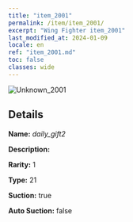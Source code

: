 ```yaml
---
title: "item_2001"
permalink: /item/item_2001/
excerpt: "Wing Fighter item_2001"
last_modified_at: 2024-01-09
locale: en
ref: "item_2001.md"
toc: false
classes: wide
---
```



 ![Unknown_2001](/images/item/daily_gift2_p.png)



## Details

 **Name:** *daily_gift2* 

 **Description:** 

 **Rarity:** 1 

 **Type:** 21 

 **Suction:** true 

 **Auto Suction:** false 


